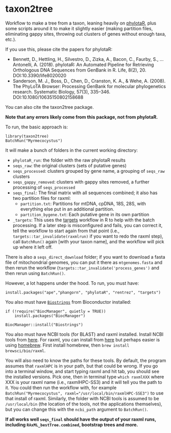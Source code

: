 # taxon2tree
Workflow to make a tree from a taxon, leaning heavily on [phylotaR](https://github.com/ropensci/phylotaR), plus some scripts around it to make it slightly easier (making partition files, eliminating gappy sites, throwing out clusters of genes without enough taxa, etc.). 

If you use this, please cite the papers for phylotaR:

* Bennett, D., Hettling, H., Silvestro, D., Zizka, A., Bacon, C., Faurby, S., … Antonelli, A. (2018). phylotaR: An Automated Pipeline for Retrieving Orthologous DNA Sequences from GenBank in R. Life, 8(2), 20. DOI:10.3390/life8020020
* Sanderson, M. J., Boss, D., Chen, D., Cranston, K. A., & Wehe, A. (2008). The PhyLoTA Browser: Processing GenBank for molecular phylogenetics research. Systematic Biology, 57(3), 335–346. DOI:10.1080/10635150802158688

You can also cite the taxon2tree package.

**Note that any errors likely come from this package, not from phylotaR.**

To run, the basic approach is:

```
library(taxon2tree)
BatchRun("Myrmecocystus")
```

It will make a bunch of folders in the current working directory:

* `phylotaR_run`: the folder with the raw phylotaR results
* `seqs_raw`: the original clusters (sets of putative genes)
* `seqs_processed`: clusters grouped by gene name, a grouping of `seqs_raw` clusters
* `seqs_gappy_removed`: clusters with gappy sites removed, a further processing of `seqs_processed`
* `seqs_final`: The final matrix with all sequences combined; it also has two partition files for raxml:
  * `partition.txt`: Partitions for mtDNA, cpDNA, 18S, 28S, with everything else put in an additional partition.
  * `partition_bygene.txt`: Each putative gene in its own partition
* `_targets`: This uses the [targets](https://books.ropensci.org/targets/) workflow in R to help with the batch processing. If a later step is misconfigured and fails, you can correct it, tell the workflow to start again from that point (i.e., `targets::tar_invalidate(raxmlrun)` if you want to redo the raxml step), call `BatchRun()` again [with your taxon name], and the workflow will pick up where it left off.

There is also a `seqs_direct_download` folder; if you want to download a fasta file of mitochondrial genomes, you can put it there as `mtgenomes.fasta` and then rerun the workflow (`targets::tar_invalidate('process_genes')` and then rerun using `BatchRun()`. 

However, a lot happens under the hood. To run, you must have:

`install.packages("ape","phangorn", "phylotaR", "rentrez", "targets")`

You also must have [`Biostrings`](https://bioconductor.org/packages/release/bioc/html/Biostrings.html) from Bioconductor installed:

```
if (!require("BiocManager", quietly = TRUE))
    install.packages("BiocManager")

BiocManager::install("Biostrings")
```

You also must have NCBI tools (for BLAST) and raxml installed. Install NCBI tools from [here](https://www.ncbi.nlm.nih.gov/books/NBK279690/). For raxml, you can install from [here](https://cme.h-its.org/exelixis/web/software/raxml/) but perhaps easier is using [homebrew](https://brew.sh/). First install homebrew, then `brew install brewsci/bio/raxml`.

You will also need to know the paths for these tools. By default, the program assumes that `raxmlHPC` is in your path, but that could be wrong. If you go into a terminal window, and start typing raxml and hit tab, you should see the installed versions. Pick one, then in terminal type `which raxmlXXX` where XXX is your raxml name (i.e., raxmlHPC-SS3) and it will tell you the path to it. You could then run the workflow with, for example `BatchRun("Myrmecocystus", raxml="/usr/local/bin/raxmlHPC-SSE3")` to use that install of raxml. Similarly, the folder with NCBI tools is assumed to be `/usr/local/bin` (the location of the tools, not the applications themselves), but you can change this with the `ncbi_path` argument to `BatchRun()`.

**If all works well `seqs_final` should have the output of your raxml runs, including `RAxML_bestTree.combined`, bootstrap trees and more.**